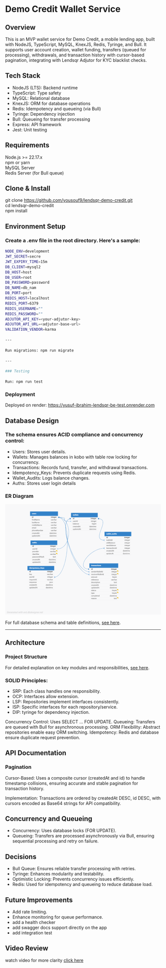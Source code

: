 # Demo Credit Wallet Service

## Overview

This is an MVP wallet service for Demo Credit, a mobile lending app, built with NodeJS, TypeScript, MySQL, KnexJS, Redis, Tyringe, and Bull. It supports user account creation, wallet funding, transfers (queued for processing), withdrawals, and transaction history with cursor-based pagination, integrating with Lendsqr Adjutor for KYC blacklist checks.

## Tech Stack

- NodeJS (LTS): Backend runtime
- TypeScript: Type safety
- MySQL: Relational database
- KnexJS: ORM for database operations
- Redis: Idempotency and queueing (via Bull)
- Tyringe: Dependency injection
- Bull: Queueing for transfer processing
- Express: API framework
- Jest: Unit testing

## Requirements

Node.js >= 22.17.x  
npm or yarn  
MySQL Server  
Redis Server (for Bull queue)

## Clone & Install

git clone https://github.com/yousouf9/lendsqr-demo-credit.git  
cd lendsqr-demo-credit  
npm install

## Environment Setup

### Create a .env file in the root directory. Here's a sample:

```bash
NODE_ENV=development
JWT_SECRET=secre
JWT_EXPIRY_TIME=15m
DB_CLIENT=mysql2
DB_HOST=host
DB_USER=root
DB_PASSWORD=password
DB_NAME=db_nam
DB_PORT=port
REDIS_HOST=localhost
REDIS_PORT=6379
REDIS_USERNAME=""
REDIS_PASSWORD=""
ADJUTOR_API_KEY=<your-adjutor-key>
ADJUTOR_API_URL=<adjutor-base-url>
VALIDATION_VENDOR=karma

---

Run migrations: npm run migrate

---

### Testing

Run: npm run test
```

### Deployment

Deployed on render: https://yusuf-ibrahim-lendsqr-be-test.onrender.com

## Database Design

### The schema ensures ACID compliance and concurrency control:

- Users: Stores user details.
- Wallets: Manages balances in kobo with table row locking for concurrency.
- Transactions: Records fund, transfer, and withdrawal transactions.
- Idempotency_Keys: Prevents duplicate requests using Redis.
- Wallet_Audits: Logs balance changes.
- Auths: Stores user login details

### ER Diagram

![Database Schema](./assets/demo-credit.png)

For full database schema and table definitions, [see here](./docs/db.md).

---

## Architecture

### Project Structure

For detailed explanation on key modules and responsibilities, [see here](./docs/project-structure.md).

### SOLID Principles:

- SRP: Each class handles one responsibility.
- OCP: Interfaces allow extension.
- LSP: Repositories implement interfaces consistently.
- ISP: Specific interfaces for each repository/service.
- DIP: tyringe for dependency injection.

Concurrency Control: Uses SELECT ... FOR UPDATE.
Queueing: Transfers are queued with Bull for asynchronous processing.
ORM Flexibility: Abstract repositories enable easy ORM switching.
Idempotency: Redis and database ensure duplicate request prevention.

## API Documentation

### Pagination

Cursor-Based: Uses a composite cursor (createdAt and id) to handle timestamp collisions, ensuring accurate and stable pagination for transaction history.

Implementation: Transactions are ordered by createdAt DESC, id DESC, with cursors encoded as Base64 strings for API compatibility.

## Concurrency and Queueing

- Concurrency: Uses database locks (FOR UPDATE).
- Queueing: Transfers are processed asynchronously via Bull, ensuring sequential processing and retry on failure.

## Decisions

- Bull Queue: Ensures reliable transfer processing with retries.
- Tyringe: Enhances modularity and testability.
- Optimistic Locking: Prevents concurrency issues efficiently.
- Redis: Used for idempotency and queueing to reduce database load.

## Future Improvements

- Add rate limiting.
- Enhance monitoring for queue performance.
- add a health checker
- add swagger docs support directly on the app
- add integration test

## Video Review

watch video for more clarity [click here](./docs/db.md)
